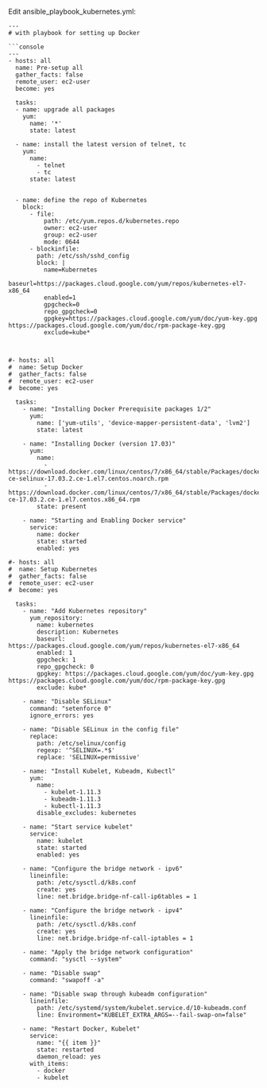 Edit ansible_playbook_kubernetes.yml:

```console
---
# with playbook for setting up Docker

```console
---
- hosts: all
  name: Pre-setup all
  gather_facts: false
  remote_user: ec2-user
  become: yes

  tasks:
  - name: upgrade all packages
    yum:
      name: '*'
      state: latest

  - name: install the latest version of telnet, tc
    yum:
      name: 
        - telnet
        - tc
      state: latest   
   
   
  - name: define the repo of Kubernetes
    block:
      - file:
          path: /etc/yum.repos.d/kubernetes.repo
          owner: ec2-user
          group: ec2-user
          mode: 0644  
      - blockinfile:
        path: /etc/ssh/sshd_config
        block: |
          name=Kubernetes
          baseurl=https://packages.cloud.google.com/yum/repos/kubernetes-el7-x86_64
          enabled=1
          gpgcheck=0
          repo_gpgcheck=0
          gpgkey=https://packages.cloud.google.com/yum/doc/yum-key.gpg https://packages.cloud.google.com/yum/doc/rpm-package-key.gpg
          exclude=kube*

   
```        
```console
#- hosts: all
#  name: Setup Docker
#  gather_facts: false
#  remote_user: ec2-user
#  become: yes

  tasks:
    - name: "Installing Docker Prerequisite packages 1/2"
      yum:
        name: ['yum-utils', 'device-mapper-persistent-data', 'lvm2']
        state: latest

    - name: "Installing Docker (version 17.03)"
      yum:
        name:
          - https://download.docker.com/linux/centos/7/x86_64/stable/Packages/docker-ce-selinux-17.03.2.ce-1.el7.centos.noarch.rpm
          - https://download.docker.com/linux/centos/7/x86_64/stable/Packages/docker-ce-17.03.2.ce-1.el7.centos.x86_64.rpm
        state: present

    - name: "Starting and Enabling Docker service"
      service:
        name: docker
        state: started
        enabled: yes

#- hosts: all
#  name: Setup Kubernetes
#  gather_facts: false
#  remote_user: ec2-user
#  become: yes

  tasks:
    - name: "Add Kubernetes repository"
      yum_repository:
        name: kubernetes
        description: Kubernetes
        baseurl: https://packages.cloud.google.com/yum/repos/kubernetes-el7-x86_64
        enabled: 1
        gpgcheck: 1
        repo_gpgcheck: 0
        gpgkey: https://packages.cloud.google.com/yum/doc/yum-key.gpg https://packages.cloud.google.com/yum/doc/rpm-package-key.gpg
        exclude: kube*

    - name: "Disable SELinux"
      command: "setenforce 0"
      ignore_errors: yes

    - name: "Disable SELinux in the config file"
      replace:
        path: /etc/selinux/config
        regexp: '^SELINUX=.*$'
        replace: 'SELINUX=permissive'

    - name: "Install Kubelet, Kubeadm, Kubectl"
      yum:
        name:
          - kubelet-1.11.3
          - kubeadm-1.11.3
          - kubectl-1.11.3
        disable_excludes: kubernetes

    - name: "Start service kubelet"
      service:
        name: kubelet
        state: started
        enabled: yes

    - name: "Configure the bridge network - ipv6"
      lineinfile:
        path: /etc/sysctl.d/k8s.conf
        create: yes     
        line: net.bridge.bridge-nf-call-ip6tables = 1

    - name: "Configure the bridge network - ipv4"
      lineinfile:
        path: /etc/sysctl.d/k8s.conf
        create: yes
        line: net.bridge.bridge-nf-call-iptables = 1

    - name: "Apply the bridge network configuration"
      command: "sysctl --system"

    - name: "Disable swap"
      command: "swapoff -a"

    - name: "Disable swap through kubeadm configuration"
      lineinfile:
        path: /etc/systemd/system/kubelet.service.d/10-kubeadm.conf
        line: Environment="KUBELET_EXTRA_ARGS=--fail-swap-on=false"

    - name: "Restart Docker, Kubelet"
      service:
        name: "{{ item }}"
        state: restarted
        daemon_reload: yes
      with_items:
        - docker
        - kubelet
